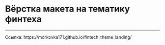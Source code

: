 # Вёрстка макета на тематику финтеха
<hr/>
Ссылка: https://morkovka171.github.io/fintech_theme_landing/
